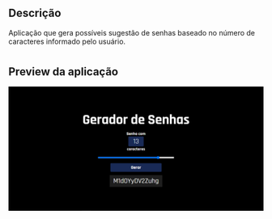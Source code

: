 ## Descrição

  Aplicação que gera possíveis sugestão de senhas baseado no número de caracteres informado pelo usuário.
 #

## Preview da aplicação

![image](.github/preview.png)
